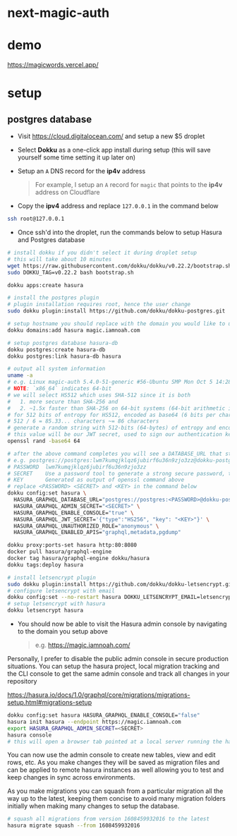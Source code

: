 
# next-magic-auth

# demo

https://magicwords.vercel.app/

# setup

## postgres database
- Visit https://cloud.digitalocean.com/ and setup a new $5 droplet
- Select **Dokku** as a one-click app install during setup (this will save yourself some time setting it up later on)
- Setup an `A` DNS record for the **ip4v** address

    > For example, I setup an `A` record for `magic` that points to the **ip4v** address on Cloudflare

- Copy the **ipv4** address and replace `127.0.0.1` in the command below

```sh
ssh root@127.0.0.1
```

- Once ssh'd into the droplet, run the commands below to setup Hasura and Postgres database

```sh
# install dokku if you didn't select it during droplet setup
# this will take about 10 minutes
wget https://raw.githubusercontent.com/dokku/dokku/v0.22.2/bootstrap.sh;
sudo DOKKU_TAG=v0.22.2 bash bootstrap.sh

dokku apps:create hasura

# install the postgres plugin
# plugin installation requires root, hence the user change
sudo dokku plugin:install https://github.com/dokku/dokku-postgres.git

# setup hostname you should replace with the domain you would like to use
dokku domains:add hasura magic.iamnoah.com

# setup postgres database hasura-db
dokku postgres:create hasura-db
dokku postgres:link hasura-db hasura

# output all system information
uname -a
# e.g. Linux magic-auth 5.4.0-51-generic #56-Ubuntu SMP Mon Oct 5 14:28:49 UTC 2020 x86_64 x86_64
# NOTE: `x86_64` indicates 64-bit
# we will select HS512 which uses SHA-512 since it is both
#   1. more secure than SHA-256 and
#   2. ~1.5x faster than SHA-256 on 64-bit systems (64-bit arithmetic internally)
# for 512 bits of entropy for HS512, encoded as base64 (6 bits per character)
# 512 / 6 = 85.33... characters ~= 86 characters
# generate a random string with 512-bits (64-bytes) of entropy and encode in base64
# this value will be our JWT secret, used to sign our authentication keys and should be kept secure
openssl rand -base64 64

# after the above command completes you will see a DATABASE_URL that starts with postgres://
# e.g. postgres://postgres:lwm7kumqjklqz6jubirf6u36n9zjo3zz@dokku-postgres-hasura-db:5432/hasura_db
# PASSWORD  lwm7kumqjklqz6jubirf6u36n9zjo3zz
# SECRET    Use a password tool to generate a strong secure password, this will be used to access the admin console
# KEY       Generated as output of openssl command above
# replace <PASSWORD> <SECRET> and <KEY> in the command below
dokku config:set hasura \
  HASURA_GRAPHQL_DATABASE_URL="postgres://postgres:<PASSWORD>@dokku-postgres-hasura-db:5432/hasura_db" \
  HASURA_GRAPHQL_ADMIN_SECRET="<SECRET>" \
  HASURA_GRAPHQL_ENABLE_CONSOLE="true" \
  HASURA_GRAPHQL_JWT_SECRET='{"type":"HS256", "key": "<KEY>"}' \
  HASURA_GRAPHQL_UNAUTHORIZED_ROLE="anonymous" \
  HASURA_GRAPHQL_ENABLED_APIS="graphql,metadata,pgdump"

dokku proxy:ports-set hasura http:80:8080
docker pull hasura/graphql-engine
docker tag hasura/graphql-engine dokku/hasura
dokku tags:deploy hasura

# install letsencrypt plugin
sudo dokku plugin:install https://github.com/dokku/dokku-letsencrypt.git
# configure letsencrypt with email
dokku config:set --no-restart hasura DOKKU_LETSENCRYPT_EMAIL=letsencrypt@iamnoah.com
# setup letsencrypt with hasura
dokku letsencrypt hasura
```

- You should now be able to visit the Hasura admin console by navigating to the domain you setup above

    > e.g. https://magic.iamnoah.com/

Personally, I prefer to disable the public admin console in secure production situations. You can setup the hasura project, local migration tracking and the CLI console to get the same admin console and track all changes in your repository

https://hasura.io/docs/1.0/graphql/core/migrations/migrations-setup.html#migrations-setup

```sh
dokku config:set hasura HASURA_GRAPHQL_ENABLE_CONSOLE="false"
hasura init hasura --endpoint https://magic.iamnoah.com
export HASURA_GRAPHQL_ADMIN_SECRET=<SECRET>
hasura console
# this will open a browser tab pointed at a local server running the hasura admin console
```

You can now use the admin console to create new tables, view and edit rows, etc. As you make changes they will be saved as migration files and can be applied to remote hasura instances as well allowing you to test and keep changes in sync across environments.

As you make migrations you can squash from a particular migration all the way up to the latest, keeping them concise to avoid many migration folders initially when making many changes to setup the database.

```sh
# squash all migrations from version 1608459932016 to the latest
hasura migrate squash --from 1608459932016
```
